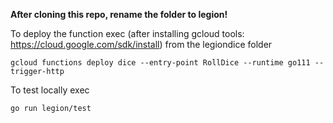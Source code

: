 **After cloning this repo, rename the folder to legion!**

To deploy the function exec (after installing gcloud tools: https://cloud.google.com/sdk/install) from the legiondice folder 

    gcloud functions deploy dice --entry-point RollDice --runtime go111 --trigger-http
    
To test locally exec

    go run legion/test
